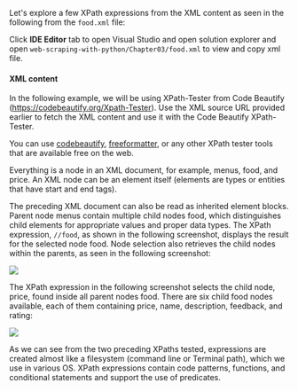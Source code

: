 Let's explore a few XPath expressions from the XML content as seen in the following from the `food.xml` file:


Click **IDE Editor** tab to open Visual Studio and open solution explorer and open `web-scraping-with-python/Chapter03/food.xml` to view and copy xml file.


#### XML content
In the following example, we will be using XPath-Tester from Code Beautify (https://codebeautify.org/Xpath-Tester). Use the XML source URL provided earlier to fetch the XML content and use it with the Code Beautify XPath-Tester.

You can use [codebeautify](https://codebeautify.org/Xpath-Tester), [freeformatter](https://www.freeformatter.com/xpath-tester.html), or any other XPath tester tools that are available free on the web.

Everything is a node in an XML document, for example, menus, food, and price. An XML node can be an element itself (elements are types or entities that have start and end tags).

The preceding XML document can also be read as inherited element blocks. Parent node menus contain multiple child nodes food, which distinguishes child elements for appropriate values and proper data types. The XPath expression, `//food`, as shown in the following screenshot, displays the result for the selected node food. Node selection also retrieves the child nodes within the parents, as seen in the following screenshot:

![](https://github.com/fenago/katacoda-scenarios/raw/master/web-scraping-with-python/chapter-03-01/steps/5/1.png)


The XPath expression in the following screenshot selects the child node, price, found inside all parent nodes food. There are six child food nodes available, each of them containing price, name, description, feedback, and rating:

![](https://github.com/fenago/katacoda-scenarios/raw/master/web-scraping-with-python/chapter-03-01/steps/5/2.png)


As we can see from the two preceding XPaths tested, expressions are created almost like a filesystem (command line or Terminal path), which we use in various OS. XPath expressions contain code patterns, functions, and conditional statements and support the use of predicates.